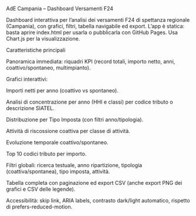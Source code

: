 AdE Campania – Dashboard Versamenti F24

Dashboard interattiva per l’analisi dei versamenti F24 di spettanza regionale (Campania), con grafici, filtri, tabella navigabile ed export. L’app è statica: basta aprire index.html per usarla o pubblicarla con GitHub Pages. Usa Chart.js per la visualizzazione. 

Caratteristiche principali

Panoramica immediata: riquadri KPI (record totali, importo netto, anni, coattivo/spontaneo, multimpianto). 

Grafici interattivi:

Importi netti per anno (coattivo vs spontaneo).

Analisi di concentrazione per anno (HHI e classi) per codice tributo o descrizione SIATEL.

Distribuzione per Tipo Imposta (con filtri anno/tipologia).

Attività di riscossione coattiva per classe di attività.

Evoluzione temporale coattivo/spontaneo.

Top 10 codici tributo per importo. 

Filtri globali: ricerca testuale, anno ripartizione, tipologia (coattiva/spontanea), tipo imposta, attività. 

Tabella completa con paginazione ed export CSV (anche export PNG dei grafici e CSV delle legende). 

Accessibilità: skip link, ARIA labels, contrasto dark/light automatico, rispetto di prefers-reduced-motion.
